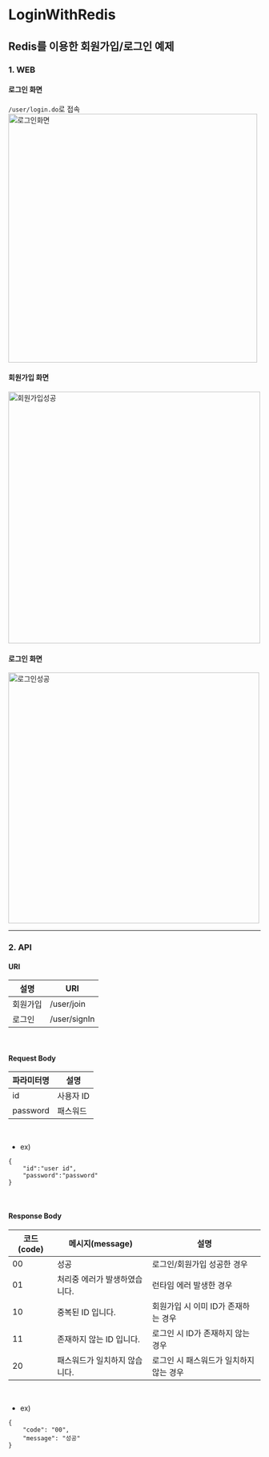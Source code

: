 # LoginWithRedis

## Redis를 이용한 회원가입/로그인 예제

### 1. WEB

#### 로그인 화면
`/user/login.do`로 접속
<br>
<img width="497" alt="로그인화면" src="https://github.com/pongdangx2/LoginWithRedis/assets/32296630/d37546b7-d444-48a5-add1-f0f059773a05">

#### 회원가입 화면
<img width="503" alt="회원가입성공" src="https://github.com/pongdangx2/LoginWithRedis/assets/32296630/61f2f53f-8022-45e7-9d98-b38c2d7bc493">

#### 로그인 화면
<img width="501" alt="로그인성공" src="https://github.com/pongdangx2/LoginWithRedis/assets/32296630/7cd03729-98f7-4a2d-bf92-6d423be87489">

<br>

<hr>

### 2. API

#### URI
|설명|URI|
|---|---|
|회원가입|/user/join|
|로그인|/user/signIn|

<br>

#### Request Body
|파라미터명|설명|
|---|---|
|id|사용자 ID|
|password|패스워드|

<br>

* ex)
```
{
    "id":"user id",
    "password":"password"
}
```

<br>

#### Response Body
|코드(code)|메시지(message)|설명|
|---|---|---|
|00|성공|로그인/회원가입 성공한 경우|
|01|처리중 에러가 발생하였습니다.|런타임 에러 발생한 경우|
|10|중복된 ID 입니다.|회원가입 시 이미 ID가 존재하는 경우|
|11|존재하지 않는 ID 입니다.|로그인 시 ID가 존재하지 않는 경우|
|20|패스워드가 일치하지 않습니다.|로그인 시 패스워드가 일치하지 않는 경우|

<br>

* ex) 
```
{
    "code": "00",
    "message": "성공"
}
```
